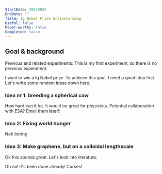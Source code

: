 ```yaml
---
StartDate: 20250829
EndDate: ""
Title: Ig Nobel Prize brainstorming
Useful: false
Paper-worthy: false
Completed: false
---
```



## Goal & background
Previous and related experiments: This is my first experiment, so there is no previous experiment.

I want to win a Ig Nobel prize. To achieve this goal, I need a good idea first. Let's write some random ideas down here.

### Idea nr 1: breeding a spherical cow
How hard can it be. It would be great for physicists. Potential collaboration with ESA? Email them later!!

### Idea 2: Fixing world hunger
Nah boring

### Idea 3: Make graphene, but on a colloidal lengthscale
Ok this sounds great. Let's look into literature.

Oh no! It's been done already! Curses!